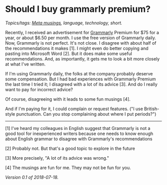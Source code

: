 Should I buy grammarly premium?  
=================================

*Topics/tags: [Meta musings](index-meta), language, technology, short.*

Recently, I received an advertisement for
[Grammarly](https://www.grammarly.com/) Premium for $75 for a year,
or about $6.50 per month.  I use the free version of Grammarly daily.
Now, Grammarly is not perfect.  It's not close.  I disagree with about
half of the recommendations it makes [1].  I might even do better
copying and pasting into Microsoft Word [2].  But it does make some
useful recommendations.  And, as importantly, it gets me to look a bit
more closely at what I've written.

If I'm using Grammarly daily, the folks at the company probably deserve
some compensation.  But I had bad experiences with Grammarly Premium
the last time I tried it; I disagreed with a lot of its advice [3].
And do I really want to pay for incorrect advice?

Of course, disagreeing with it leads to some fun musings [4].  

And if I'm paying for it,
I could complain or request features.  ("I use British-style punctuation.
Can you stop complaining about where I put periods?")

---

[1] I've heard my colleagues in English suggest that Grammarly is not
a good tool for inexperienced writers because one needs to know enough
about English grammar to disagree with Grammarly's recommendations

[2] Probably not.  But that's a good topic to explore in the future

[3] More precisely, "A lot of its advice was wrong."

[4] The musings are fun for me.  They may not be fun for you.

*Version 0.1 of 2018-07-18.*
